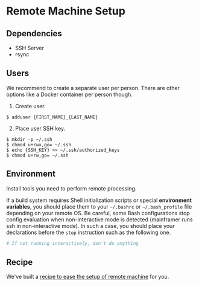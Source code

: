 # Remote Machine Setup

## Dependencies

* SSH Server
* rsync

## Users

We recommend to create a separate user per person.
There are other options like a Docker container per person though.

1. Create user.

  ```
  $ adduser {FIRST_NAME}_{LAST_NAME}
  ```

2. Place user SSH key.

  ```
  $ mkdir -p ~/.ssh
  $ chmod u+rwx,go= ~/.ssh
  $ echo {SSH_KEY} >> ~/.ssh/authorized_keys
  $ chmod u+rw,go= ~/.ssh
  ```

## Environment

Install tools you need to perform remote processing.

If a build system requires Shell initialization scripts or special **environment variables**,
you should place them to your `~/.bashrc` or `~/.bash_profile` file depending on your remote OS.
Be careful, some Bash configurations stop config evaluation when non-interactive mode is detected (mainframer runs ssh in non-interactive mode).
In such a case, you should place your declarations before the `stop` instruction such as the following one.

```bash
# If not running interactively, don't do anything
```

## Recipe

We've built a [recipe to ease the setup of remote machine](../recipes/SETUP_REMOTE_MACHINE.md) for you.
